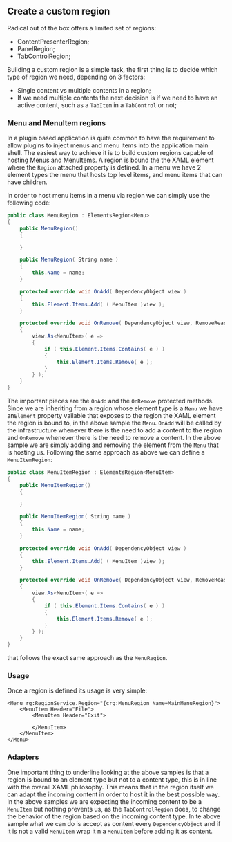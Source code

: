 ## Create a custom region

Radical out of the box offers a limited set of regions: 

* ContentPresenterRegion;
* PanelRegion;
* TabControlRegion;

Building a custom region is a simple task, the first thing is to decide which type of region we need, depending on 3 factors:

* Single content vs multiple contents in a region;
* If we need multiple contents the next decision is if we need to have an active content, such as a `TabItem` in a `TabControl` or not;

### Menu and MenuItem regions

In a plugin based application is quite common to have the requirement to allow plugins to inject menus and menu items into the application main shell.
The easiest way to achieve it is to build custom regions capable of hosting Menus and MenuItems.
A region is bound the the XAML element where the `Region` attached property is defined. In a menu we have 2 element types the menu that hosts top level items, and menu items that can have children.

In order to host menu items in a menu via region we can simply use the following code:

```csharp
public class MenuRegion : ElementsRegion<Menu>
{
    public MenuRegion()
    {

    }

    public MenuRegion( String name )
    {
        this.Name = name;
    }

    protected override void OnAdd( DependencyObject view )
    {
        this.Element.Items.Add( ( MenuItem )view );
    }

    protected override void OnRemove( DependencyObject view, RemoveReason reason )
    {
        view.As<MenuItem>( e =>
        {
            if ( this.Element.Items.Contains( e ) )
            {
                this.Element.Items.Remove( e );
            }
        } );
    }
}
```

The important pieces are the `OnAdd` and the `OnRemove` protected methods. Since we are inheriting from a region whose element type is a `Menu` we have an`Element` property vailable that exposes to the region the XAML element the region is bound to, in the above sample the `Menu`.
`OnAdd` will be called by the infrastructure whenever there is the need to add a content to the region and `OnRemove` whenever there is the need to remove a content.
In the above sample we are simply adding and removing the element from the `Menu` that is hosting us. Following the same approach as above we can define a `MenuItemRegion`:

```csharp
public class MenuItemRegion : ElementsRegion<MenuItem>
{
    public MenuItemRegion()
    {

    }

    public MenuItemRegion( String name )
    {
        this.Name = name;
    }

    protected override void OnAdd( DependencyObject view )
    {
        this.Element.Items.Add( ( MenuItem )view );
    }

    protected override void OnRemove( DependencyObject view, RemoveReason reason )
    {
        view.As<MenuItem>( e =>
        {
            if ( this.Element.Items.Contains( e ) )
            {
                this.Element.Items.Remove( e );
            }
        } );
    }
}
```

that follows the exact same approach as the `MenuRegion`.

### Usage

Once a region is defined its usage is very simple:

```xaml
<Menu rg:RegionService.Region="{crg:MenuRegion Name=MainMenuRegion}">
    <MenuItem Header="File">
        <MenuItem Header="Exit">

        </MenuItem>
    </MenuItem>
</Menu>
```

### Adapters

One important thing to underline looking at the above samples is that a region is bound to an element type but not to a content type, this is in line with the overall XAML philosophy. This means that in the region itself we can adapt the incoming content in order to host it in the best possible way. In the above samples we are expecting the incoming content to be a `MenuItem` but nothing prevents us, as the `TabControlRegion` does, to change the behavior of the region based on the incoming content type. In te above sample what we can do is accept as content every `DependencyObject` and if it is not a valid `MenuItem` wrap it n a `MenuItem` before adding it as content.
